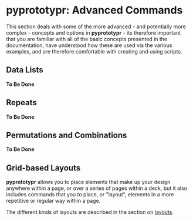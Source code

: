 # pyprototypr: Advanced Commands

This section deals with some of the more advanced - and potentially more complex -
concepts and options in **pyprototypr** - its therefore important that you are
familiar with all of the basic concepts presented in the documentation, have
understood how these are used via the various examples, and are therefore
comfortable with creating and using scripts.

## Data Lists

**To Be Done**


## Repeats

**To Be Done**


## Permutations and Combinations

**To Be Done**


## Grid-based Layouts

**pyprototypr** allows you to place elements that make up your design anywhere within
a page, or over a series of pages within a deck, but it also includes commands that
you to place, or "layout", elements in a more repetitive or regular way within a page.

The different kinds of layouts are described in the section on [layouts](layouts.md).
